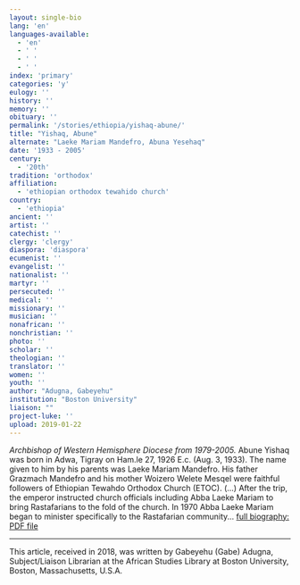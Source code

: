 ```yaml
---
layout: single-bio
lang: 'en'
languages-available:
  - 'en'
  - ' '
  - ' '
  - ' '
index: 'primary'
categories: 'y'
eulogy: ''
history: ''
memory: ''
obituary: ''
permalink: '/stories/ethiopia/yishaq-abune/'
title: "Yishaq, Abune"
alternate: "Laeke Mariam Mandefro, Abuna Yesehaq"
date: '1933 - 2005'
century:
  - '20th'
tradition: 'orthodox'
affiliation:
  - 'ethiopian orthodox tewahido church'
country:
  - 'ethiopia'
ancient: ''
artist: ''
catechist: ''
clergy: 'clergy'
diaspora: 'diaspora'
ecumenist: ''
evangelist: ''
nationalist: ''
martyr: ''
persecuted: ''
medical: ''
missionary: ''
musician: ''
nonafrican: ''
nonchristian: ''
photo: ''
scholar: ''
theologian: ''
translator: ''
women: ''
youth: ''
author: "Adugna, Gabeyehu"
institution: "Boston University"
liaison: ""
project-luke: ''
upload: 2019-01-22
---
```



*Archbishop of Western Hemisphere Diocese from 1979-2005.*
Abune Yishaq was born in Adwa, Tigray on Ham.le 27, 1926 E.c. (Aug. 3, 1933). The name given to him by his parents was Laeke Mariam Mandefro. His father Grazmach Mandefro and his mother Woizero Welete Mesqel were faithful followers of Ethiopian Tewahdo Orthodox Church (ETOC). (...) After the trip, the emperor instructed church officials including Abba Laeke Mariam to bring Rastafarians to the fold of the church. In 1970 Abba Laeke Mariam began to minister specifically to the Rastafarian community... [full biography: PDF file](/resources/bio-pdfs/ethiopia/yishaq-abune.pdf)


---

This article, received in 2018, was written by Gabeyehu (Gabe) Adugna, Subject/Liaison Librarian at the African Studies Library at Boston University, Boston, Massachusetts, U.S.A.
